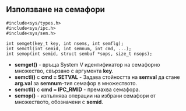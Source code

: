 ## Използване на семафори

```
#include<sys/types.h>
#include<sys/ipc.h>
#include<sys/sem.h>

int semget(key_t key, int nsems, int semflg);
int semctl(int semid, int semnum, int cmd, ...);
int semop(int semid, struct sembuf *sops, size_t nsops);
```

- **semget()** - връща System V идентификатор на семафорно множество, свързано с аргументa **key**.
- **semctl()** с **cmd = SETVAL** - Задава стойността на **semval** да стане **arg.val** за **semnum**-тия семафор в множеството.
- **semctl()** с **cmd = IPC_RMID** - премахва семафора.
- **semop()** - изпълнява операции на избрани семафори от множеството, обозначени с **semid**.